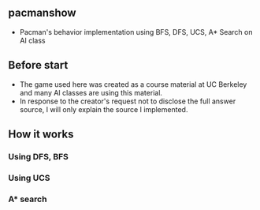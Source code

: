 ## pacmanshow
* Pacman's behavior implementation using BFS, DFS, UCS, A* Search on AI class

## Before start
* The game used here was created as a course material at UC Berkeley and many AI classes are using this material.
* In response to the creator's request not to disclose the full answer source, I will only explain the source I implemented.

## How it works
### Using DFS, BFS

### Using UCS

### A* search
